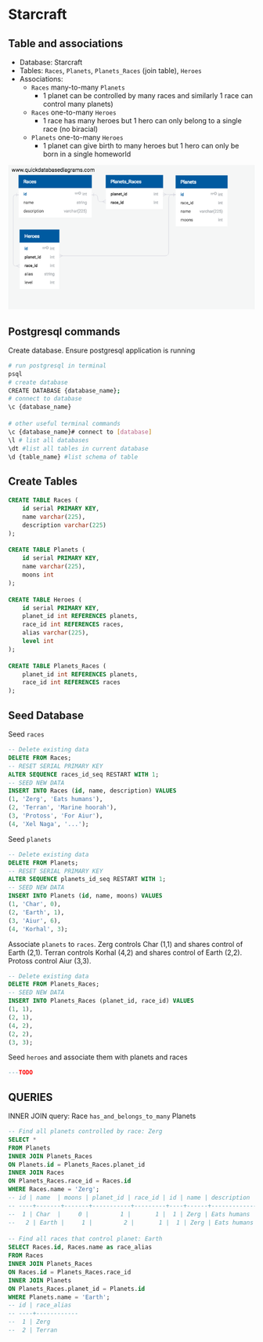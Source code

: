 # Starcraft

## Table and associations
- Database: Starcraft
- Tables: `Races`, `Planets`, `Planets_Races` (join table), `Heroes`
- Associations:
  - `Races` many-to-many `Planets` 
    - 1 planet can be controlled by many races and similarly 1 race can control many planets)
  - `Races` one-to-many `Heroes`
    - 1 race has many heroes but 1 hero can only belong to a single race (no biracial)
  - `Planets` one-to-many `Heroes`
    - 1 planet can give birth to many heroes but 1 hero can only be born in a single homeworld 

![relational db](/draw.png)

## Postgresql commands
Create database. Ensure postgresql application is running
```bash
# run postgresql in terminal
psql
# create database
CREATE DATABASE {database_name};
# connect to database
\c {database_name}

# other useful terminal commands
\c {database_name}# connect to [database] 
\l # list all databases
\dt #list all tables in current database
\d {table_name} #list schema of table
```
## Create Tables

```sql
CREATE TABLE Races (
    id serial PRIMARY KEY,
    name varchar(225),
    description varchar(225)
);

CREATE TABLE Planets (
    id serial PRIMARY KEY,
    name varchar(225),
    moons int
);

CREATE TABLE Heroes (
    id serial PRIMARY KEY,
    planet_id int REFERENCES planets,
    race_id int REFERENCES races,
    alias varchar(225),
    level int
);

CREATE TABLE Planets_Races (
    planet_id int REFERENCES planets,
    race_id int REFERENCES races
);
```

## Seed Database
Seed `races`
```sql
-- Delete existing data
DELETE FROM Races;
-- RESET SERIAL PRIMARY KEY
ALTER SEQUENCE races_id_seq RESTART WITH 1;
-- SEED NEW DATA
INSERT INTO Races (id, name, description) VALUES
(1, 'Zerg', 'Eats humans'),
(2, 'Terran', 'Marine hoorah'),
(3, 'Protoss', 'For Aiur'),
(4, 'Xel Naga', '...');
```

Seed `planets`
```sql
-- Delete existing data
DELETE FROM Planets;
-- RESET SERIAL PRIMARY KEY
ALTER SEQUENCE planets_id_seq RESTART WITH 1;
-- SEED NEW DATA
INSERT INTO Planets (id, name, moons) VALUES
(1, 'Char', 0),
(2, 'Earth', 1),
(3, 'Aiur', 6),
(4, 'Korhal', 3);

```

Associate `planets` to `races`. Zerg controls Char (1,1) and shares control of Earth (2,1). Terran controls Korhal (4,2) and shares control of Earth (2,2). Protoss control Aiur (3,3).
```sql
-- Delete existing data
DELETE FROM Planets_Races;
-- SEED NEW DATA
INSERT INTO Planets_Races (planet_id, race_id) VALUES
(1, 1),
(2, 1),
(4, 2),
(2, 2),
(3, 3);
```

Seed `heroes` and associate them with planets and races
```sql
---TODO
```

## QUERIES
INNER JOIN query: Race `has_and_belongs_to_many` Planets
```sql
-- Find all planets controlled by race: Zerg
SELECT *
FROM Planets
INNER JOIN Planets_Races
ON Planets.id = Planets_Races.planet_id
INNER JOIN Races
ON Planets_Races.race_id = Races.id
WHERE Races.name = 'Zerg';
-- id | name  | moons | planet_id | race_id | id | name | description
-- ----+-------+-------+-----------+---------+----+------+-------------
--  1 | Char  |     0 |         1 |       1 |  1 | Zerg | Eats humans
--   2 | Earth |     1 |         2 |       1 |  1 | Zerg | Eats humans

-- Find all races that control planet: Earth 
SELECT Races.id, Races.name as race_alias
FROM Races
INNER JOIN Planets_Races
ON Races.id = Planets_Races.race_id
INNER JOIN Planets
ON Planets_Races.planet_id = Planets.id
WHERE Planets.name = 'Earth';
-- id | race_alias
-- ----+------------
--  1 | Zerg
--  2 | Terran

```
